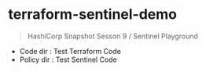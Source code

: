 # terraform-sentinel-demo

> HashiCorp Snapshot Sesson 9 / Sentinel Playground

- Code dir : Test Terraform Code
- Policy dir : Test Sentinel Code
